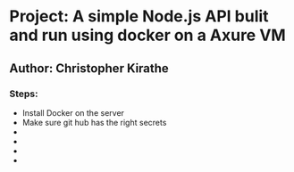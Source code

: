 # Project: A simple Node.js API bulit and run using docker on a Axure VM

## Author: Christopher Kirathe

### Steps:
- Install Docker on the server
- Make sure git hub has the right secrets
-
-
-
-